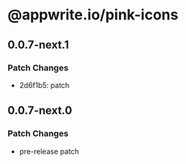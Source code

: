 # @appwrite.io/pink-icons

## 0.0.7-next.1

### Patch Changes

- 2d6f1b5: patch

## 0.0.7-next.0

### Patch Changes

- pre-release patch

